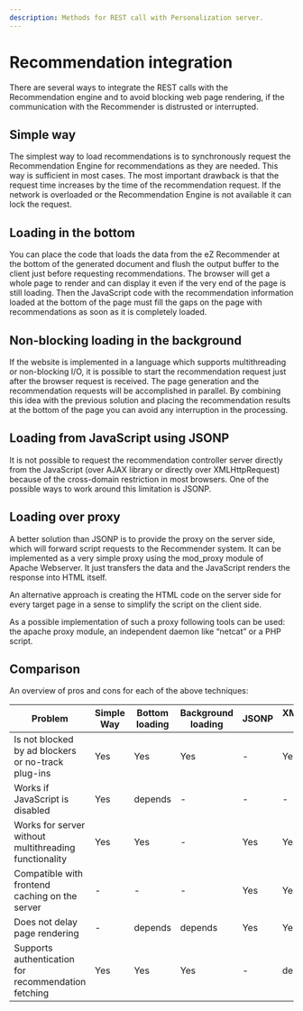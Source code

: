 ```yaml
---
description: Methods for REST call with Personalization server.
---
```


# Recommendation integration

There are several ways to integrate the REST calls with the Recommendation engine and to avoid blocking web page rendering, if the communication with the Recommender is distrusted or interrupted.

## Simple way

The simplest way to load recommendations is to synchronously request the Recommendation Engine for recommendations as they are needed. This way is sufficient in most cases. The most important drawback is that the request time increases by the time of the recommendation request. If the network is overloaded or the Recommendation Engine is not available it can lock the request.

## Loading in the bottom

You can place the code that loads the data from the eZ Recommender at the bottom of the generated document and flush the output buffer to the client just before requesting recommendations. The browser will get a whole page to render and can display it even if the very end of the page is still loading. Then the JavaScript code with the recommendation information loaded at the bottom of the page must fill the gaps on the page with recommendations as soon as it is completely loaded.

## Non-blocking loading in the background

If the website is implemented in a language which supports multithreading or non-blocking I/O, it is possible to start the recommendation request just after the browser request is received. The page generation and the recommendation requests will be accomplished in parallel. By combining this idea with the previous solution and placing the recommendation results at the bottom of the page you can avoid any interruption in the processing.

## Loading from JavaScript using JSONP

It is not possible to request the recommendation controller server directly from the JavaScript (over AJAX library or directly over XMLHttpRequest) because of the cross-domain restriction in most browsers. One of the possible ways to work around this limitation is JSONP.

## Loading over proxy

A better solution than JSONP is to provide the proxy on the server side, which will forward script requests to the Recommender system. It can be implemented as a very simple proxy using the mod\_proxy module of Apache Webserver. It just transfers the data and the JavaScript renders the response into HTML itself.

An alternative approach is creating the HTML code on the server side for every target page in a sense to simplify the script on the client side.

As a possible implementation of such a proxy following tools can be used: the apache proxy module, an independent daemon like “netcat” or a PHP script.

## Comparison

An overview of pros and cons for each of the above techniques:

|Problem|Simple Way|Bottom loading|Background loading|JSONP|XMLHttpRequest + Proxy|
|---|---|---|---|---|---|
|Is not blocked by ad blockers or no-track plug-ins|Yes|Yes|Yes|-|Yes|
|Works if JavaScript is disabled|Yes|depends|-|-|-|	 	 
|Works for server without multithreading functionality|Yes|Yes|-|Yes|Yes|
|Compatible with frontend caching on the server|-|-|-|Yes|Yes|
|Does not delay page rendering|-|depends|depends|Yes|Yes|
|Supports authentication for recommendation fetching|Yes|Yes|Yes|-|depends|
